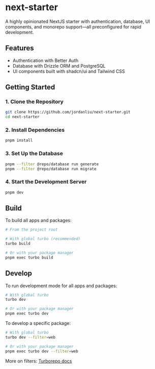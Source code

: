 # next-starter

A highly opinionated NextJS starter with authentication, database, UI components, and monorepo support—all preconfigured for rapid development.

## Features

- Authentication with Better Auth
- Database with Drizzle ORM and PostgreSQL
- UI components built with shadcn/ui and Tailwind CSS

## Getting Started

### 1. Clone the Repository

```sh
git clone https://github.com/jordanliu/next-starter.git
cd next-starter
```

### 2. Install Dependencies

```sh
pnpm install
```

### 3. Set Up the Database

```sh
pnpm --filter @repo/database run generate
pnpm --filter @repo/database run migrate
```

### 4. Start the Development Server

```sh
pnpm dev
```

## Build

To build all apps and packages:

```sh
# From the project root

# With global turbo (recommended)
turbo build

# Or with your package manager
pnpm exec turbo build
```

## Develop

To run development mode for all apps and packages:

```sh
# With global turbo
turbo dev

# Or with your package manager
pnpm exec turbo dev
```

To develop a specific package:

```sh
# With global turbo
turbo dev --filter=web

# Or with your package manager
pnpm exec turbo dev --filter=web
```

More on filters: [Turborepo docs](https://turborepo.com/docs/crafting-your-repository/running-tasks#using-filters)
